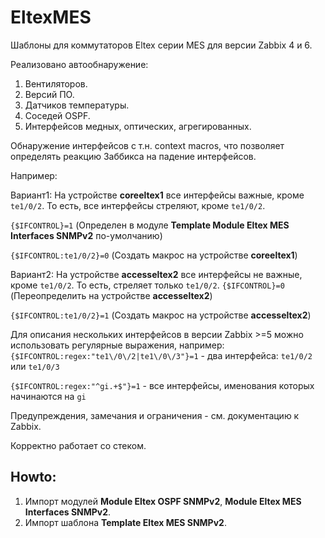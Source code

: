 # EltexMES

Шаблоны для коммутаторов Eltex серии MES для версии Zabbix 4 и 6.


Реализовано автообнаружение:
1. Вентиляторов.
2. Версий ПО.
3. Датчиков температуры.
4. Соседей OSPF.
5. Интерфейсов медных, оптических, агрегированных.

Обнаружение интерфейсов с т.н. context macros, что позволяет определять реакцию Заббикса на падение интерфейсов.

Например:

Вариант1: На устройстве **coreeltex1** все интерфейсы важные, кроме `te1/0/2`. То есть, все интерфейсы стреляют, кроме `te1/0/2`.

`{$IFCONTROL}=1` (Определен в модуле **Template Module Eltex MES Interfaces SNMPv2** по-умолчанию)

`{$IFCONTROL:te1/0/2}=0` (Создать макроc на устройстве **coreeltex1**)


Вариант2: На устройстве **accesseltex2** все интерфейсы не важные, кроме `te1/0/2`. То есть, стреляет только `te1/0/2`.
`{$IFCONTROL}=0` (Переопределить на устройстве **accesseltex2**)

`{$IFCONTROL:te1/0/2}=1` (Создать макроc на устройстве **accesseltex2**)

Для описания нескольких интерфейсов в версии Zabbix >=5 можно использовать регулярные выражения, например:
`{$IFCONTROL:regex:"te1\/0\/2|te1\/0\/3"}=1` - два интерфейса: `te1/0/2` или `te1/0/3`

`{$IFCONTROL:regex:"^gi.+$"}=1`              - все интерфейсы, именования которых начинаются на `gi`

Предупреждения, замечания и ограничения - см. документацию к Zabbix.

Корректно работает со стеком.


## Howto:
1. Импорт модулей **Module Eltex OSPF SNMPv2**, **Module Eltex MES Interfaces SNMPv2**.
2. Импорт шаблона **Template Eltex MES SNMPv2**.


